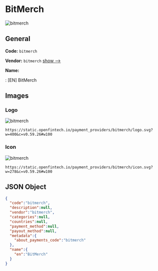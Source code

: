 
# BitMerch 
![bitmerch](https://static.openfintech.io/payment_providers/bitmerch/logo.svg?w=400&c=v0.59.26#w100)  

## General 
 
**Code:** `bitmerch` 
 
**Vendor:** `bitmerch` [show -->](/vendors/bitmerch/) 
 
**Name:** 
 
:	[EN] BitMerch 
 

## Images 

### Logo 
 
![bitmerch](https://static.openfintech.io/payment_providers/bitmerch/logo.svg?w=400&c=v0.59.26#w100)  

```
https://static.openfintech.io/payment_providers/bitmerch/logo.svg?w=400&c=v0.59.26#w100
```  

### Icon 
 
![bitmerch](https://static.openfintech.io/payment_providers/bitmerch/icon.svg?w=278&c=v0.59.26#w100)  

```
https://static.openfintech.io/payment_providers/bitmerch/icon.svg?w=278&c=v0.59.26#w100
```  

## JSON Object 

```json
{
  "code":"bitmerch",
  "description":null,
  "vendor":"bitmerch",
  "categories":null,
  "countries":null,
  "payment_method":null,
  "payout_method":null,
  "metadata":{
    "about_payments_code":"bitmerch"
  },
  "name":{
    "en":"BitMerch"
  }
}
```  
